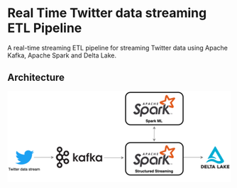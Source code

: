 # Real Time Twitter data streaming ETL Pipeline
A real-time streaming ETL pipeline for streaming Twitter data using Apache Kafka, Apache Spark and Delta Lake.

## Architecture

![Architecture](/images/Architecture.png)
